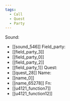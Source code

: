 ```yaml
---
tags:
  - Call
  - Quest
  - Party
---
```

Sound:
- [[sound_546]]
Field_party:
- [[field_party_3]]
- [[field_party_0]]
- [[field_party_2]]
- [[field_party_1]]
Quest:
- [[quest_28]]
Name:
- [[name_0]]
- [[name_65278]]
Fn:
- [[u4121_function7]]
- [[u4121_function12]]
